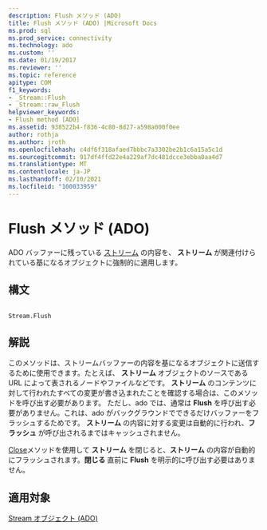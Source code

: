 ```yaml
---
description: Flush メソッド (ADO)
title: Flush メソッド (ADO) |Microsoft Docs
ms.prod: sql
ms.prod_service: connectivity
ms.technology: ado
ms.custom: ''
ms.date: 01/19/2017
ms.reviewer: ''
ms.topic: reference
apitype: COM
f1_keywords:
- _Stream::Flush
- _Stream::raw_Flush
helpviewer_keywords:
- Flush method [ADO]
ms.assetid: 938522b4-f836-4c80-8d27-a598a000f0ee
author: rothja
ms.author: jroth
ms.openlocfilehash: c4df6f318afaed7bbbc7a3302be2b1c6a15a5c1d
ms.sourcegitcommit: 917df4ffd22e4a229af7dc481dcce3ebba0aa4d7
ms.translationtype: MT
ms.contentlocale: ja-JP
ms.lasthandoff: 02/10/2021
ms.locfileid: "100033959"
---
```

# <a name="flush-method-ado"></a>Flush メソッド (ADO)
ADO バッファーに残っている [ストリーム](./stream-object-ado.md) の内容を、 **ストリーム** が関連付けられている基になるオブジェクトに強制的に適用します。  
  
## <a name="syntax"></a>構文  
  
```  
  
Stream.Flush  
```  
  
## <a name="remarks"></a>解説  
 このメソッドは、ストリームバッファーの内容を基になるオブジェクトに送信するために使用できます。たとえば、 **ストリーム** オブジェクトのソースである URL によって表されるノードやファイルなどです。 **ストリーム** のコンテンツに対して行われたすべての変更が書き込まれたことを確認する場合は、このメソッドを呼び出す必要があります。 ただし、ado では、通常は **Flush** を呼び出す必要がありません。これは、ado がバックグラウンドでできるだけバッファーをフラッシュするためです。 **ストリーム** の内容に対する変更は自動的に行われ、**フラッシュ** が呼び出されるまではキャッシュされません。  
  
 [Close](./close-method-ado.md)メソッドを使用して **ストリーム** を閉じると、**ストリーム** の内容が自動的にフラッシュされます。**閉じる** 直前に **Flush** を明示的に呼び出す必要はありません。  
  
## <a name="applies-to"></a>適用対象  
 [Stream オブジェクト (ADO)](./stream-object-ado.md)